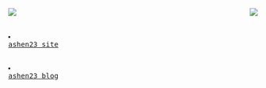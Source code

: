 
<!-- 展示指定仓库 -->
<!-- <a href="https://github.com/anuraghazra/github-readme-">
  <img align="left" src="https://github-readme-stats.vercel.app/api/pin/?username=ashen-23&repo=SJLineRefresh&show_owner=true" />
</a> -->

<a href="https://github.com/ashen23">
  <img align="left" src="https://github-readme-stats.vercel.app/api?username=ashen-23&show_icons=true&icon_color=CE1D2D&text_color=718096&bg_color=ffffff&hide=contribs&theme=vue" />
</a>


<a href="https://github.com/ashen23">
  <img align="right" src="https://github-readme-stats.vercel.app/api/top-langs/?username=ashen-23" />
</a>


<pre style="width=100px;height=100px;margin-top:50px">
<li> 
<a href="https://ashen23.site/">ashen23 site</a>
</li>

<li>
<a href="https://doc.ashen23.site/">ashen23 blog</a>
</li>
</pre>

 

<!--
**ashen-23/ashen-23** is a ✨ _special_ ✨ repository because its `README.md` (this file) appears on your GitHub profile.

Here are some ideas to get you started:

- 🔭 I’m currently working on ...
- 🌱 I’m currently learning ...
- 👯 I’m looking to collaborate on ...
- 🤔 I’m looking for help with ...
- 💬 Ask me about ...
- 📫 How to reach me: ...
- 😄 Pronouns: ...
- ⚡ Fun fact: ...
-->

